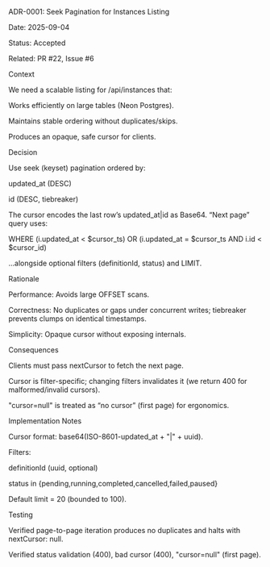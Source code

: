 
ADR-0001: Seek Pagination for Instances Listing

Date: 2025-09-04

Status: Accepted

Related: PR #22, Issue #6

Context

We need a scalable listing for /api/instances that:

Works efficiently on large tables (Neon Postgres).

Maintains stable ordering without duplicates/skips.

Produces an opaque, safe cursor for clients.

Decision

Use seek (keyset) pagination ordered by:

updated_at (DESC)

id (DESC, tiebreaker)

The cursor encodes the last row’s updated_at|id as Base64.
“Next page” query uses:

WHERE
  (i.updated_at < $cursor_ts) OR
  (i.updated_at = $cursor_ts AND i.id < $cursor_id)


…alongside optional filters (definitionId, status) and LIMIT.

Rationale

Performance: Avoids large OFFSET scans.

Correctness: No duplicates or gaps under concurrent writes; tiebreaker prevents clumps on identical timestamps.

Simplicity: Opaque cursor without exposing internals.

Consequences

Clients must pass nextCursor to fetch the next page.

Cursor is filter-specific; changing filters invalidates it (we return 400 for malformed/invalid cursors).

"cursor=null" is treated as “no cursor” (first page) for ergonomics.

Implementation Notes

Cursor format: base64(ISO-8601-updated_at + "|" + uuid).

Filters:

definitionId (uuid, optional)

status in {pending,running,completed,cancelled,failed,paused}

Default limit = 20 (bounded to 100).

Testing

Verified page-to-page iteration produces no duplicates and halts with nextCursor: null.

Verified status validation (400), bad cursor (400), "cursor=null" (first page).
